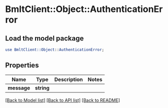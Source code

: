 # BmltClient::Object::AuthenticationError

## Load the model package
```perl
use BmltClient::Object::AuthenticationError;
```

## Properties
Name | Type | Description | Notes
------------ | ------------- | ------------- | -------------
**message** | **string** |  | 

[[Back to Model list]](../README.md#documentation-for-models) [[Back to API list]](../README.md#documentation-for-api-endpoints) [[Back to README]](../README.md)


